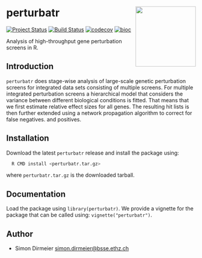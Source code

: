 # perturbatr <img src="https://rawgit.com/cbg-ethz/perturbatr/master/inst/figure/sticker.png" align="right" width="160px"/>

[![Project Status](http://www.repostatus.org/badges/latest/active.svg)](http://www.repostatus.org/#active)
[![Build Status](https://travis-ci.org/cbg-ethz/perturbatr.svg?branch=master)](https://travis-ci.org/cbg-ethz/perturbatr)
[![codecov](https://codecov.io/gh/cbg-ethz/perturbatr/branch/master/graph/badge.svg)](https://codecov.io/gh/cbg-ethz/perturbatr)
[![bioc](https://bioconductor.org/shields/years-in-bioc/perturbatr.svg)](https://bioconductor.org/packages/release/bioc/html/perturbatr.html)

Analysis of high-throughput gene perturbation screens in R.

## Introduction

`perturbatr` does stage-wise analysis of large-scale genetic
perturbation screens for integrated data sets consisting of multiple screens.
For multiple integrated perturbation screens a hierarchical model that
considers the variance between different biological conditions is fitted.
That means that we first estimate relative effect sizes for all genes.
The resulting hit lists is then further extended using a network
propagation algorithm to correct for false negatives. and positives.

## Installation

Download the latest `perturbatr` release and install the package using:

```bash
  R CMD install <perturbatr.tar.gz>
```
where `perturbatr.tar.gz` is the downloaded tarball.

## Documentation

Load the package using `library(perturbatr)`. We provide a vignette for the package that can be called using: `vignette("perturbatr")`.

## Author

* Simon Dirmeier <a href="mailto:simon.dirmeier@bsse.ethz.ch">simon.dirmeier@bsse.ethz.ch</a>
